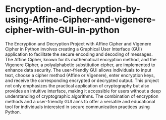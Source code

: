 
# Encryption-and-decryption-by-using-Affine-Cipher-and-vigenere-cipher-with-GUI-in-python
The Encryption and Decryption Project with Affine Cipher and Vigenere Cipher in Python involves creating a Graphical User Interface (GUI) application to facilitate the secure encoding and decoding of messages.
The Affine Cipher, known for its mathematical encryption method, and the Vigenere Cipher, a polyalphabetic substitution cipher, are implemented to enhance data security.
The user-friendly GUI allows individuals to input text, choose a cipher method (Affine or Vigenere), enter encryption keys, and receive the corresponding encrypted or decrypted output. This project not only emphasizes the practical application of cryptography but also provides an intuitive interface, making it accessible for users without a deep understanding of cryptographic algorithms. The combination of encryption methods and a user-friendly GUI aims to offer a versatile and educational tool for individuals interested in secure communication practices using Python.



